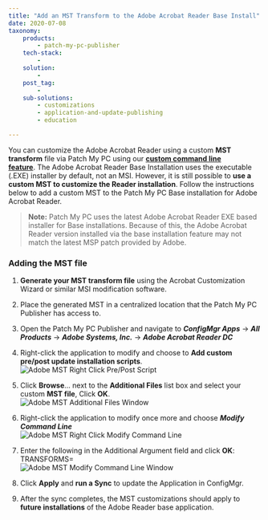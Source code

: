```yaml
---
title: "Add an MST Transform to the Adobe Acrobat Reader Base Install"
date: 2020-07-08
taxonomy:
    products:
        - patch-my-pc-publisher
    tech-stack:
        - 
    solution:
        - 
    post_tag:
        - 
    sub-solutions:
        - customizations
        - application-and-update-publishing
        - education

---
```


You can customize the Adobe Acrobat Reader using a custom **MST transform** file via Patch My PC using our **[custom command line feature](/custom-options-available-for-third-party-updates-and-applications#modify-command-line)**. The Adobe Acrobat Reader Base Installation uses the executable (.EXE) installer by default, not an MSI. However, it is still possible to **use a custom MST to customize the Reader installation**. Follow the instructions below to add a custom MST to the Patch My PC Base installation for Adobe Acrobat Reader.

> **Note:** Patch My PC uses the latest Adobe Acrobat Reader EXE based installer for Base installations. Because of this, the Adobe Acrobat Reader version installed via the base installation feature may not match the latest MSP patch provided by Adobe.

### Adding the MST file

1. **Generate your MST transform file** using the Acrobat Customization Wizard or similar MSI modification software.

3. Place the generated MST in a centralized location that the Patch My PC Publisher has access to.

5. Open the Patch My PC Publisher and navigate to **_ConfigMgr Apps_** \-> **_All Products_** -> **_Adobe Systems, Inc._** \-> **_Adobe Acrobat Reader DC_**

7. Right-click the application to modify and choose to **Add custom pre/post update installation scripts**.  
    ![Adobe MST Right Click Pre/Post Script](images/AdobeMST-RC-AddPrePostScript.png)
      
    

9. Click **Browse**... next to the **Additional Files** list box and select your custom **MST file**, Click **OK**.  
    ![Adobe MST Additional Files Window](images/AdobeMST-W-AdditionalFiles.png)
      
    

11. Right-click the application to modify once more and choose **_Modify Command Line_**  
     ![Adobe MST Right Click Modify Command Line](images/AdobeMST-RC-ModifyCommandLine.png)
     

13. Enter the following in the Additional Argument field and click **OK**:  
     TRANSFORMS=  
     ![Adobe MST Modify Command Line Window](images/AdobeMST-W-AdditionalArgs.png)
     

15. Click **Apply** and **run a Sync** to update the Application in ConfigMgr.

17. After the sync completes, the MST customizations should apply to **future installations** of the Adobe Reader base application.
